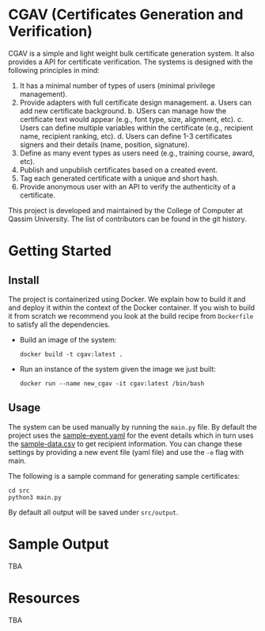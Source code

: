 # CGAV (Certificates Generation and Verification)

CGAV is a simple and light weight bulk certificate generation system.
It also provides a API for certificate verification. The systems is
designed with the following principles in mind: 

1. It has a minimal number of types of users (minimal privilege
    management).
2. Provide adapters with full certificate design management.
    a. Users can add new certificate background. 
    b. USers can manage how the certificate text would appear (e.g.,
        font type, size, alignment, etc).
    c. Users can define multiple variables within the certificate
        (e.g., recipient name, recipient ranking, etc).
    d. Users can define 1-3 certificates signers and their details
        (name, position, signature).
3. Define as many event types as users need (e.g., training course,
    award, etc).
4. Publish and unpublish certificates based on a created event.
5. Tag each generated certificate with a unique and short hash. 
5. Provide anonymous user with an API to verify the authenticity of
    a certificate. 


This project is developed and maintained by the College of Computer
at Qassim University. The list of contributors can be found in the
git history. 

# Getting Started

## Install

The project is containerized using Docker. We explain how to build
it and and deploy it within the context of the Docker container. If
you wish to build it from scratch we recommend you look at the build
recipe from `Dockerfile` to satisfy all the dependencies. 

- Build an image of the system: 
    ```shell
    docker build -t cgav:latest .
    ```
- Run an instance of the system given the image we just built:
    ```shell
    docker run --name new_cgav -it cgav:latest /bin/bash
    ```

## Usage

The system can be used manually by running the `main.py` file. 
By default the project uses the
[sample-event.yaml](src/events/sample-event.yaml) for the event details
which in turn uses the [sample-data.csv](src/data/sample-data.csv) to
get recipient information. You can change these settings by providing
a new event file (yaml file) and use the `-e` flag with main. 

The following is a sample command for generating sample certificates: 
```shell
cd src
python3 main.py
```

By default all output will be saved under `src/output`.

# Sample Output

TBA

# Resources

TBA



